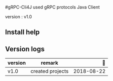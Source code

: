 #gRPC-Cli4J
  used gRPC protocols Java Client
  
  version : v1.0
## Install help

## Version logs
|version|remark|:date:|
|-|:-:|-:| 
| v1.0 | created projects | 2018-08-22|
